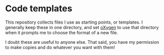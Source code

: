 # Code templates

This repository collects files I use as starting points, or templates. I generally keep these in one directory, and set [oXygen](https://www.oxygenxml.com) to use that directory when it prompts me to choose the format of a new file.

I doubt these are useful to anyone else. That said, you have my permission to make copies and do whatever you want with them!
